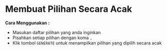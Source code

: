 # Membuat Pilihan Secara Acak

**Cara Menggunakan** **:** 

- Masukan daftar pilihan yang anda inginkan
- Pisahkan setiap pilihan dengan koma `,`
- Klik tombol `GENERATE` untuk menampilkan pilihan yang dipilih secara acak


